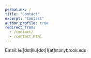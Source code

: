 ```yaml
---
permalink: /
title: "Contact"
excerpt: "Contact"
author_profile: true
redirect_from: 
  - /contact/
  - /contact.html
---
```


Email: lei[dot]liu[dot]1[at]stonybrook.edu
